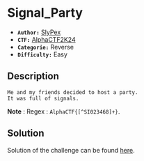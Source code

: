 # Signal_Party

 - **`Author:`** [SlyPex](https://github.com/SlyPex)
 - **`CTF:`** [AlphaCTF2K24](https://github.com/Spidey-y/AlphaCTF2k24)
 - **`Categorie:`** Reverse
 - **`Difficulty:`** Easy

## Description

>  
    Me and my friends decided to host a party.
    It was full of signals.

**Note** : Regex : `AlphaCTF{[^SI023468]+}`.


## Solution

Solution of the challenge can be found [here](solution/).
